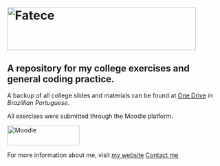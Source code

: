 # <img src="http://justpaste.it/files/justpaste/d467/a16910141/ba684e24b822f20787028414cb90c9b9.jpg" border="0" alt="Fatece" width="439" height="100" />

## A repository for my college exercises and general coding practice.

A backup of all college slides and materials can be found at [One Drive](https://goo.gl/q4HQDR/) _in Brazillian Portuguese._

All exercises were submitted through the Moodle platform.

<img src="http://justpaste.it/files/justpaste/d467/a16910141/55562db943cf11b7ebd053a663ce44d3.png" border="0" alt="Moodle" width="168" height="46" />

For more information about me, visit [my website](https://lucasosse.github.io/)
[Contact me](mailto:lucasosse7@gmail.com)
